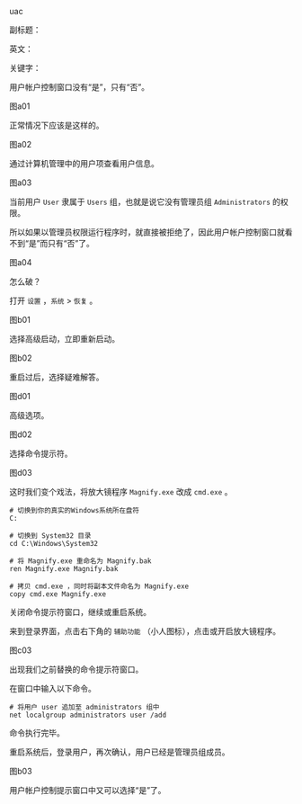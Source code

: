 uac

副标题：

英文：

关键字：







用户帐户控制窗口没有“是”，只有“否”。

图a01



正常情况下应该是这样的。

图a02



通过计算机管理中的用户项查看用户信息。

图a03



当前用户 `User` 隶属于 `Users` 组，也就是说它没有管理员组 `Administrators` 的权限。

所以如果以管理员权限运行程序时，就直接被拒绝了，因此用户帐户控制窗口就看不到“是”而只有“否”了。

图a04



怎么破？

打开 `设置` ，`系统` > `恢复` 。

图b01



选择高级启动，立即重新启动。

图b02



重启过后，选择疑难解答。

图d01



高级选项。

图d02



选择命令提示符。

图d03



这时我们变个戏法，将放大镜程序 `Magnify.exe` 改成 `cmd.exe` 。

```
# 切换到你的真实的Windows系统所在盘符
C:

# 切换到 System32 目录
cd C:\Windows\System32

# 将 Magnify.exe 重命名为 Magnify.bak
ren Magnify.exe Magnify.bak

# 拷贝 cmd.exe ，同时将副本文件命名为 Magnify.exe
copy cmd.exe Magnify.exe
```



关闭命令提示符窗口，继续或重启系统。

来到登录界面，点击右下角的 `辅助功能` （小人图标），点击或开启放大镜程序。

图c03



出现我们之前替换的命令提示符窗口。

在窗口中输入以下命令。

```
# 将用户 user 追加至 administrators 组中
net localgroup administrators user /add
```



命令执行完毕。

重启系统后，登录用户，再次确认，用户已经是管理员组成员。

图b03



用户帐户控制提示窗口中又可以选择“是”了。

